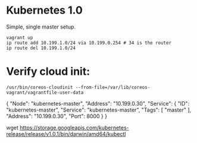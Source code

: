# Kubernetes 1.0

Simple, single master setup.

```
vagrant up
ip route add 10.199.1.0/24 via 10.199.0.254 # 34 is the router
ip route del 10.199.1.0/24
```

# Verify cloud init:
```
/usr/bin/coreos-cloudinit --from-file=/var/lib/coreos-vagrant/vagrantfile-user-data
```

{
  "Node": "kubernetes-master",
  "Address": "10.199.0.30",
  "Service": {
    "ID": "kubernetes-master",
    "Service": "kubernetes-master",
    "Tags": [
      "master"
    ],
    "Address": "10.199.0.30",
    "Port": 8000
  }
}


wget https://storage.googleapis.com/kubernetes-release/release/v1.0.1/bin/darwin/amd64/kubectl
